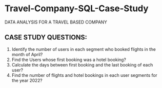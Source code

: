 # Travel-Company-SQL-Case-Study
DATA ANALYSIS FOR A TRAVEL BASED COMPANY <br>

## CASE STUDY QUESTIONS:
1. Identify the number of users in each segment who booked flights in the month of April?
2. Find the Users whose first booking was a hotel booking?
3. Calculate the days between first booking and the last booking of each user?
4. Find the number of flights and hotel bookings in each user segments for the year 2022?
